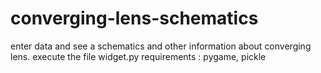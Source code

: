 # converging-lens-schematics
enter data and see a schematics and other information about converging lens.
execute the file widget.py
requirements : pygame, pickle
